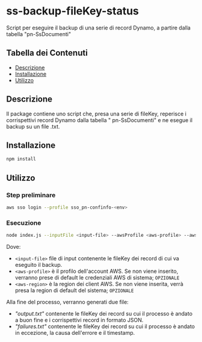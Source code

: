 # ss-backup-fileKey-status

Script per eseguire il backup di una serie di record Dynamo, a partire dalla tabella "pn-SsDocumenti"

## Tabella dei Contenuti

- [Descrizione](#descrizione)
- [Installazione](#installazione)
- [Utilizzo](#utilizzo)

## Descrizione

Il package contiene uno script che, presa una serie di fileKey, reperisce i corrispettivi record Dynamo dalla tabella "
pn-SsDocumenti" e ne esegue il
backup su un file .txt.

## Installazione

```bash
npm install
```

## Utilizzo

### Step preliminare

```bash
aws sso login --profile sso_pn-confinfo-<env>
```

### Esecuzione

```bash
node index.js --inputFile <input-file> --awsProfile <aws-profile> --awsRegion <aws-region>
```

Dove:

- `<input-file>` file di input contenente le fileKey dei record di cui va eseguito il backup.
- `<aws-profile>` è il profilo dell'account AWS. Se non viene inserito, verranno prese di default le credenziali AWS di
  sistema; `OPZIONALE`
- `<aws-region>` è la region dei client AWS. Se non viene inserita, verrà presa la region di default del
  sistema; `OPZIONALE`

Alla fine del processo, verranno generati due file:

- _"output.txt"_ contenente le fileKey dei record su cui il processo è andato a buon fine e i corrispettivi record in
  formato JSON.
- _"failures.txt"_ contenente le fileKey dei record su cui il processo è andato in eccezione, la causa dell'errore e
  il timestamp.